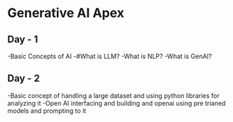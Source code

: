 # Generative AI Apex

## Day - 1

-Basic Concepts of AI
-#What is LLM?
-What is NLP?
-What is GenAI?

## Day - 2

-Basic concept of handling a large dataset and using python libraries for analyzing it
-Open AI interfacing and building and openai using pre trianed models and prompting to it
